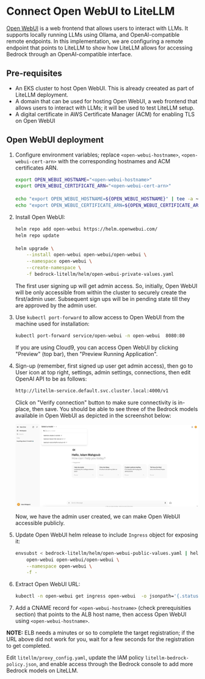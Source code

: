 # Connect Open WebUI to LiteLLM

[Open WebUI]() is a web frontend that allows users to interact with LLMs. It supports locally running LLMs using Ollama, and OpenAI-compatible remote endpoints. In this implementation, we are configuring a remote endpoint that points to LiteLLM to show how LiteLLM allows for accessing Bedrock through an OpenAI-compatible interface. 

## Pre-requisites
- An EKS cluster to host Open WebUI. This is already creeated as part of LiteLLM deployment.
- A domain that can be used for hosting Open WebUI, a web frontend that allows users to interact with LLMs; it will be used to test LiteLLM setup.
- A digital certificate in AWS Certificate Manager (ACM) for enabling TLS on Open WebUI


## Open WebUI deployment
1. Configure environment variables; replace `<open-webui-hostname>`, `<open-webui-cert-arn>` with the corresponding hostnames and ACM certificates ARN.

    ```sh
    export OPEN_WEBUI_HOSTNAME="<open-webui-hostname>"
    export OPEN_WEBUI_CERTIFICATE_ARN="<open-webui-cert-arn>"

    echo "export OPEN_WEBUI_HOSTNAME=${OPEN_WEBUI_HOSTNAME}" | tee -a ~/.bash_profile
    echo "export OPEN_WEBUI_CERTIFICATE_ARN=${OPEN_WEBUI_CERTIFICATE_ARN}" | tee -a ~/.bash_profile
    ```

1. Install Open WebUI:
    ```sh
    helm repo add open-webui https://helm.openwebui.com/
    helm repo update

    helm upgrade \
        --install open-webui open-webui/open-webui \
        --namespace open-webui \
        --create-namespace \
        -f bedrock-litellm/helm/open-webui-private-values.yaml
    ```

    The first user signing up will get admin access. So, initially, Open WebUI will be only accessible from within the cluster to securely create the first/admin user. Subsequent sign ups will be in pending state till they are approved by the admin user.

1. Use `kubectl port-forward` to allow access to Open WebUI from the machine used for installation:
    ```sh
    kubectl port-forward service/open-webui -n open-webui  8080:80
    ```
    
    If you are using Cloud9, you can access Open WebUI by clicking "Preview" (top bar), then "Preview Running Application".

1. Sign-up (remember, first signed up user get admin access), then go to User icon at top right, settings, admin settings, connections, then edit OpenAI API to be as follows:

    ```sh
    http://litellm-service.default.svc.cluster.local:4000/v1
    ```

    Click on "Verify connection" button to make sure connectivity is in-place, then save. You should be able to see three of the Bedrock models available in Open WebUI as depicted in the screenshot below:

    ![architecture](../open-webui.png)

    Now, we have the admin user created, we can make Open WebUI accessible publicly.

1. Update Open WebUI helm release to include `Ingress` object for exposing it:
    ```sh
    envsubst < bedrock-litellm/helm/open-webui-public-values.yaml | helm upgrade \
        open-webui open-webui/open-webui \
        --namespace open-webui \
        -f -
    ```

1. Extract Open WebUI URL:
    ```sh
    kubectl -n open-webui get ingress open-webui  -o jsonpath='{.status.loadBalancer.ingress[*].hostname}'
    ```

1. Add a CNAME record for `<open-webui-hostname>` (check prerequisities section) that points to the ALB host name, then access Open WebUI using `<open-webui-hostname>`.

**NOTE:** ELB needs a minutes or so to complete the target registration; if the URL above did not work for you, wait for a few seconds for the registration to get completed.

Edit `litellm/proxy_config.yaml`, update the IAM policy `litellm-bedrock-policy.json`, and enable access through the Bedrock console to add more Bedrock models on LiteLLM.